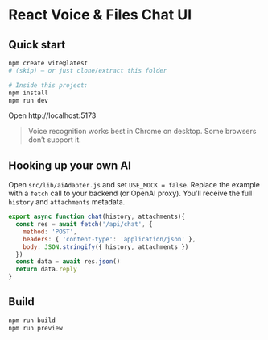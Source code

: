 # React Voice & Files Chat UI

## Quick start

```bash
npm create vite@latest
# (skip) — or just clone/extract this folder

# Inside this project:
npm install
npm run dev
```

Open http://localhost:5173

> Voice recognition works best in Chrome on desktop. Some browsers don’t support it.

## Hooking up your own AI

Open `src/lib/aiAdapter.js` and set `USE_MOCK = false`. Replace the example with a `fetch` call to your backend (or OpenAI proxy). You’ll receive the full `history` and `attachments` metadata.

```js
export async function chat(history, attachments){
  const res = await fetch('/api/chat', {
    method: 'POST',
    headers: { 'content-type': 'application/json' },
    body: JSON.stringify({ history, attachments })
  })
  const data = await res.json()
  return data.reply
}
```

## Build

```bash
npm run build
npm run preview
```
